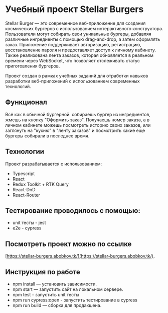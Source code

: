 # Учебный проект Stellar Burgers

Stellar Burger — это современное веб-приложение для создания космических бургеров с использованием интерактивного конструктора. Пользователи могут собирать свои уникальные бургеры, добавляя различные ингредиенты с помощью drag-and-drop, а затем оформлять заказ. Приложение поддерживает авторизацию, регистрацию, восстановление пароля и предоставляет доступ к личному кабинету. Также реализована лента заказов, которая обновляется в реальном времени через WebSocket, что позволяет отслеживать статус приготовления бургеров.

Проект создан в рамках учебных заданий для отработки навыков разработки веб-приложений с использованием современных технологий.

## Функционал
Всё как в обычной бургерной: собираешь бургер из ингредиентов, жмешь на кнопку "Оформить заказ".
Получаешь номер заказа, а в личном кабинете можешь посмотреть историю своих заказов, или заглянуть на "кухню" в "ленту заказов" и посмотрить какие еще бургеры собирали в последнее время.

## Технологии
Проект разрабатывается с использованием:
+ Typescript
+ React
+ Redux Toolkit + RTK Query
+ React-DnD
+ React-Router

## Тестирование проводилось с помощью:
+ unit тесты - jest 
+ e2e - cypress

## Посмотреть проект можно по ссылке 

[https://stellar-burgers.abobkov.tk/](https://stellar-burgers.abobkov.tk/).

## Инструкция по работе
+ npm install — установить зависимости.
+ npm start — запустить сайт на локальном сервере.
+ npm test - запустить unit тесты
+ npm run cypress:open - запустить тестирование в cypress
+ npm run build — сборка для продакшена.